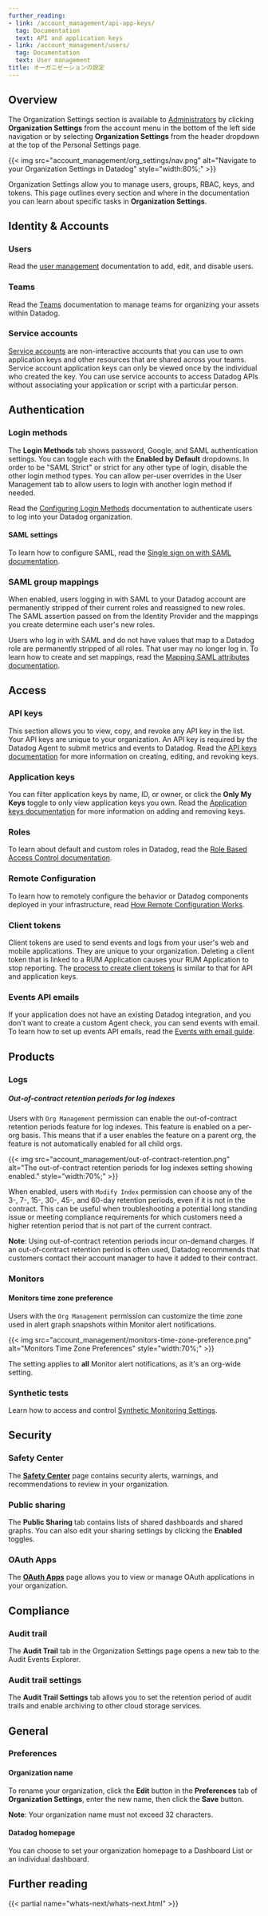 ```yaml
---
further_reading:
- link: /account_management/api-app-keys/
  tag: Documentation
  text: API and application keys
- link: /account_management/users/
  tag: Documentation
  text: User management
title: オーガニゼーションの設定
---
```

## Overview
The Organization Settings section is available to [Administrators][1] by clicking **Organization Settings** from the account menu in the bottom of the left side navigation or by selecting **Organization Settings** from the header dropdown at the top of the Personal Settings page.

{{< img src="account_management/org_settings/nav.png" alt="Navigate to your Organization Settings in Datadog" style="width:80%;" >}}

Organization Settings allow you to manage users, groups, RBAC, keys, and tokens. This page outlines every section and where in the documentation you can learn about specific tasks in **Organization Settings**.

## Identity & Accounts

### Users

Read the [user management][2] documentation to add, edit, and disable users.

### Teams

Read the [Teams][3] documentation to manage teams for organizing your assets within Datadog.

### Service accounts


[Service accounts][4] are non-interactive accounts that you can use to own application keys and other resources that are shared across your teams. Service account application keys can only be viewed once by the individual who created the key. You can use service accounts to access Datadog APIs without associating your application or script with a particular person.

## Authentication

### Login methods


The **Login Methods** tab shows password, Google, and SAML authentication settings. You can toggle each with the **Enabled by Default** dropdowns. In order to be "SAML Strict" or strict for any other type of login, disable the other login method types. You can allow per-user overrides in the User Management tab to allow users to login with another login method if needed.

Read the [Configuring Login Methods][5] documentation to authenticate users to log into your Datadog organization.

#### SAML settings

To learn how to configure SAML, read the [Single sign on with SAML documentation][6].

### SAML group mappings

When enabled, users logging in with SAML to your Datadog account are permanently stripped of their current roles and reassigned to new roles. The SAML assertion passed on from the Identity Provider and the mappings you create determine each user's new roles.

Users who log in with SAML and do not have values that map to a Datadog role are permanently stripped of all roles. That user may no longer log in.
To learn how to create and set mappings, read the [Mapping SAML attributes documentation][7].

## Access

### API keys

This section allows you to view, copy, and revoke any API key in the list. Your API keys are unique to your organization. An API key is required by the Datadog Agent to submit metrics and events to Datadog. Read the [API keys documentation][8] for more information on creating, editing, and revoking keys.

### Application keys

You can filter application keys by name, ID, or owner, or click the **Only My Keys** toggle to only view application keys you own. Read the [Application keys documentation][8] for more information on adding and removing keys.

### Roles

To learn about default and custom roles in Datadog, read the [Role Based Access Control documentation][9].

### Remote Configuration

To learn how to remotely configure the behavior or Datadog components deployed in your infrastructure, read [How Remote Configuration Works][10].

### Client tokens

Client tokens are used to send events and logs from your user's web and mobile applications. They are unique to your organization. Deleting a client token that is linked to a RUM Application causes your RUM Application to stop reporting. The [process to create client tokens][11] is similar to that for API and application keys.

### Events API emails

If your application does not have an existing Datadog integration, and you don't want to create a custom Agent check, you can send events with email. To learn how to set up events API emails, read the [Events with email guide][12].

## Products

### Logs


##### Out-of-contract retention periods for log indexes

Users with `Org Management` permission can enable the out-of-contract retention periods feature for log indexes. This feature is enabled on a per-org basis. This means that if a user enables the feature on a parent org, the feature is not automatically enabled for all child orgs.

{{< img src="account_management/out-of-contract-retention.png" alt="The out-of-contract retention periods for log indexes setting showing enabled." style="width:70%;" >}}

When enabled, users with `Modify Index` permission can choose any of the 3-, 7-, 15-, 30-, 45-, and 60-day retention periods, even if it is not in the contract. This can be useful when troubleshooting a potential long standing issue or meeting compliance requirements for which customers need a higher retention period that is not part of the current contract.

**Note**: Using out-of-contract retention periods incur on-demand charges. If an out-of-contract retention period is often used, Datadog recommends that customers contact their account manager to have it added to their contract.

### Monitors

#### Monitors time zone preference


Users with the `Org Management` permission can customize the time zone used in alert graph snapshots within Monitor alert notifications.

{{< img src="account_management/monitors-time-zone-preference.png" alt="Monitors Time Zone Preferences" style="width:70%;" >}}

The setting applies to **all** Monitor alert notifications, as it's an org-wide setting.

### Synthetic tests

Learn how to access and control [Synthetic Monitoring Settings][13].

## Security

### Safety Center

The [**Safety Center**][14] page contains security alerts, warnings, and recommendations to review in your organization.

### Public sharing

The **Public Sharing** tab contains lists of shared dashboards and shared graphs. You can also edit your sharing settings by clicking the **Enabled** toggles.

### OAuth Apps

The [**OAuth Apps**][15] page allows you to view or manage OAuth applications in your organization.

## Compliance

### Audit trail

The **Audit Trail** tab in the Organization Settings page opens a new tab to the Audit Events Explorer.

### Audit trail settings

The **Audit Trail Settings** tab allows you to set the retention period of audit trails and enable archiving to other cloud storage services.

## General

### Preferences

#### Organization name

To rename your organization, click the **Edit** button in the **Preferences** tab of **Organization Settings**, enter the new name, then click the **Save** button.

**Note**: Your organization name must not exceed 32 characters.

#### Datadog homepage

You can choose to set your organization homepage to a Dashboard List or an individual dashboard.

## Further reading

{{< partial name="whats-next/whats-next.html" >}}

[1]: /ja/account_management/users/default_roles/
[2]: /ja/account_management/users/
[3]: /ja/account_management/teams/?s=login%20methods
[4]: /ja/account_management/org_settings/service_accounts
[5]: /ja/account_management/login_methods/
[6]: /ja/account_management/saml/
[7]: /ja/account_management/saml/mapping
[8]: /ja/account_management/api-app-keys/
[9]: /ja/account_management/rbac/
[10]: /ja/agent/remote_config/?tab=configurationyamlfile#how-it-works
[11]: /ja/account_management/api-app-keys/#client-tokens
[12]: /ja/service_management/events/guides/email/
[13]: /ja/synthetics/settings/?tab=specifyvalue#overview
[14]: /ja/account_management/safety_center
[15]: /ja/account_management/org_settings/oauth_apps